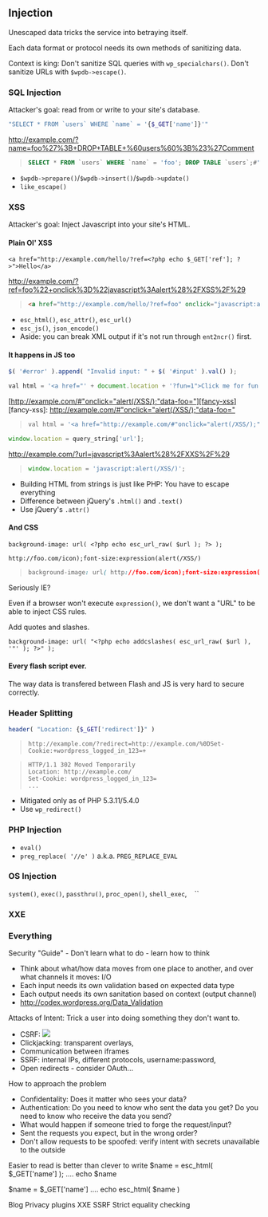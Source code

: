 Injection
---------

Unescaped data tricks the service into betraying itself.

Each data format or protocol needs its own methods of sanitizing data.

Context is king:  Don't sanitize SQL queries with `wp_specialchars()`. Don't sanitize URLs with `$wpdb->escape()`.


### SQL Injection

Attacker's goal: read from or write to your site's database.

```php
"SELECT * FROM `users` WHERE `name` = '{$_GET['name']}'"
```

http://example.com/?name=foo%27%3B+DROP+TABLE+%60users%60%3B%23%27Comment

> ```sql
> SELECT * FROM `users` WHERE `name` = 'foo'; DROP TABLE `users`;#'
> ```

* `$wpdb->prepare()`/`$wpdb->insert()`/`$wpdb->update()`
* `like_escape()`


### XSS

Attacker's goal: Inject Javascript into your site's HTML.

#### Plain Ol' XSS

```html+php
<a href="http://example.com/hello/?ref=<?php echo $_GET['ref']; ?>">Hello</a>
```

http://example.com/?ref=foo%22+onclick%3D%22javascript%3Aalert%28%2FXSS%2F%29

> ```html
> <a href="http://example.com/hello/?ref=foo" onclick="javascript:alert(/XSS/)">Hello</a>
> ```

* `esc_html()`, `esc_attr()`, `esc_url()`
* `esc_js()`, `json_encode()`
* Aside: you can break XML output if it's not run through `ent2ncr()` first.

#### It happens in JS too

```js
$( '#error' ).append( "Invalid input: " + $( '#input' ).val() );
```

```js
val html = '<a href="' + document.location + '?fun=1">Click me for fun!</a>';
```

[http://example.com/#"onclick="alert(/XSS/);"data-foo="][fancy-xss]
[fancy-xss]: <http://example.com/#"onclick="alert(/XSS/);"data-foo=">

> ```js
> val html = '<a href="http://example.com/#"onclick="alert(/XSS/);"data-foo="?fun=1">Click me for fun!</a>';
> ```

```js
window.location = query_string['url'];
```

http://example.com/?url=javascript%3Aalert%28%2FXXS%2F%29

> ```js
> window.location = 'javascript:alert(/XSS/)';
> ```


* Building HTML from strings is just like PHP: You have to escape everything
* Difference between jQuery's `.html()` and `.text()`
* Use jQuery's `.attr()`


#### And CSS

```css+php
background-image: url( <?php echo esc_url_raw( $url ); ?> );
```

`http://foo.com/icon);font-size:expression(alert(/XSS/)`

> ```css
> background-image: url( http://foo.com/icon);font-size:expression(alert(/XSS/));
> ```


Seriously IE?

Even if a browser won't execute `expression()`, we don't want a "URL" to be able to inject CSS rules.

Add quotes and slashes.

```css+php
background-image: url( "<?php echo addcslashes( esc_url_raw( $url ), '"' ); ?>" );
```

#### Every flash script ever.

The way data is transfered between Flash and JS is very hard to secure correctly.


### Header Splitting

```php
header( "Location: {$_GET['redirect']}" )
```

> `http://example.com/?redirect=http://example.com/%0DSet-Cookie:+wordpress_logged_in_123=+`

> ```
> HTTP/1.1 302 Moved Temporarily
> Location: http://example.com/
> Set-Cookie: wordpress_logged_in_123= 
> ...
> ```

* Mitigated only as of PHP 5.3.11/5.4.0
* Use `wp_redirect()`

### PHP Injection

* `eval()`
* `preg_replace( '//e' )` a.k.a. `PREG_REPLACE_EVAL`

### OS Injection

`system()`, `exec()`, `passthru()`, `proc_open()`, `shell_exec`, `` `` ``

### XXE



### Everything




Security "Guide" - Don't learn what to do - learn how to think


 * Think about what/how data moves from one place to another, and over what channels it moves: I/O
 * Each input needs its own validation based on expected data type
 * Each output needs its own sanitation based on context (output channel)
 * http://codex.wordpress.org/Data_Validation




Attacks of Intent: Trick a user into doing something they don't want to.
 * CSRF: <img src="http://example.com/delete-my-stuff-now/" />
 * Clickjacking: transparent overlays,
 * Communication between iframes
 * SSRF: internal IPs, different protocols, username:password, 
 * Open redirects - consider OAuth...

How to approach the problem
 * Confidentality: Does it matter who sees your data?
 * Authentication: Do you need to know who sent the data you get? Do you need to know who receive the data you send?
 * What would happen if someone tried to forge the request/input?
 * Sent the requests you expect, but in the wrong order?
 * Don't allow requests to be spoofed: verify intent with secrets unavailable to the outside


Easier to read is better than clever to write
$name = esc_html( $_GET['name'] );
....
echo $name

$name = $_GET['name']
....
echo esc_html( $name )

 



Blog Privacy plugins
XXE SSRF
Strict equality checking

